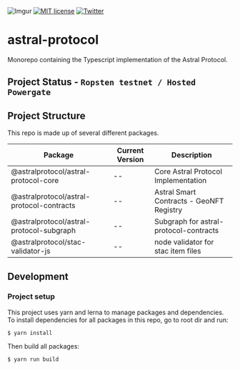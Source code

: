 
![Imgur](https://i.imgur.com/M5TRFYZ.png)
[![MIT license](https://img.shields.io/badge/License-MIT-blue.svg)](https://lbesson.mit-license.org/)
[![Twitter](https://img.shields.io/twitter/follow/astraldao?style=social)](https://twitter.com/astraldao)

# astral-protocol
Monorepo containing the Typescript implementation of the Astral Protocol.

## Project Status - `Ropsten testnet / Hosted Powergate`

## Project Structure

This repo is made up of several different packages.

| Package | Current Version | Description |
| -- | -- | -- |
| @astralprotocol/astral-protocol-core | -- | Core Astral Protocol Implementation |
| @astralprotocol/astral-protocol-contracts | -- | Astral Smart Contracts - GeoNFT Registry |
| @astralprotocol/astral-protocol-subgraph | -- | Subgraph for astral-protocol-contracts |
| @astralprotocol/stac-validator-js | -- | node validator for stac item files |

## Development

### Project setup
This project uses yarn and lerna to manage packages and dependencies. To install dependencies for all packages in this repo, go to root dir and run:
```
$ yarn install
```
Then build all packages:
```
$ yarn run build
```
